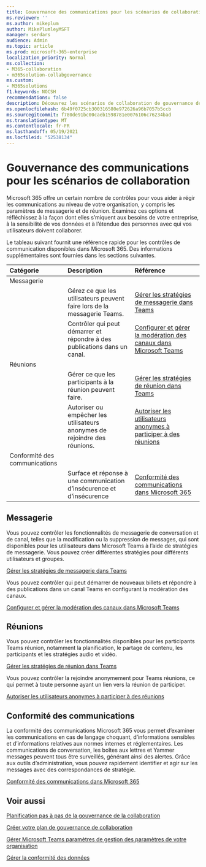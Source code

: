 ```yaml
---
title: Gouvernance des communications pour les scénarios de collaboration
ms.reviewer: ''
ms.author: mikeplum
author: MikePlumleyMSFT
manager: serdars
audience: Admin
ms.topic: article
ms.prod: microsoft-365-enterprise
localization_priority: Normal
ms.collection:
- M365-collaboration
- m365solution-collabgovernance
ms.custom:
- M365solutions
f1.keywords: NOCSH
recommendations: false
description: Découvrez les scénarios de collaboration de gouvernance des communications.
ms.openlocfilehash: 6b49f0725cb300316580e972626a96b7057b5ccb
ms.sourcegitcommit: f780de91bc00caeb1598781e0076106c76234bad
ms.translationtype: MT
ms.contentlocale: fr-FR
ms.lasthandoff: 05/19/2021
ms.locfileid: "52538134"
---
```

# <a name="communications-governance-for-collaboration-scenarios"></a>Gouvernance des communications pour les scénarios de collaboration

Microsoft 365 offre un certain nombre de contrôles pour vous aider à régir les communications au niveau de votre organisation, y compris les paramètres de messagerie et de réunion. Examinez ces options et réfléchissez à la façon dont elles s’miquent aux besoins de votre entreprise, à la sensibilité de vos données et à l’étendue des personnes avec qui vos utilisateurs doivent collaborer.

Le tableau suivant fournit une référence rapide pour les contrôles de communication disponibles dans Microsoft 365. Des informations supplémentaires sont fournies dans les sections suivantes.

|Catégorie|Description|Référence|
|:-------|:----------|:--------|
|Messagerie|||
||Gérez ce que les utilisateurs peuvent faire lors de la messagerie Teams.|[Gérer les stratégies de messagerie dans Teams](/microsoftteams/messaging-policies-in-teams)|
||Contrôler qui peut démarrer et répondre à des publications dans un canal.|[Configurer et gérer la modération des canaux dans Microsoft Teams](/microsoftteams/manage-channel-moderation-in-teams)|
|Réunions|||
||Gérer ce que les participants à la réunion peuvent faire.|[Gérer les stratégies de réunion dans Teams](/microsoftteams/meeting-policies-in-teams)|
||Autoriser ou empêcher les utilisateurs anonymes de rejoindre des réunions.|[Autoriser les utilisateurs anonymes à participer à des réunions](/microsoftteams/meeting-settings-in-teams#allow-anonymous-users-to-join-meetings)|
|Conformité des communications|||
||Surface et réponse à une communication d’insécurence et d’insécurence|[Conformité des communications dans Microsoft 365](../compliance/communication-compliance.md)|

## <a name="messaging"></a>Messagerie

Vous pouvez contrôler les fonctionnalités de messagerie de conversation et de canal, telles que la modification ou la suppression de messages, qui sont disponibles pour les utilisateurs dans Microsoft Teams à l’aide de stratégies de messagerie. Vous pouvez créer différentes stratégies pour différents utilisateurs et groupes.

[Gérer les stratégies de messagerie dans Teams](/microsoftteams/messaging-policies-in-teams)

Vous pouvez contrôler qui peut démarrer de nouveaux billets et répondre à des publications dans un canal Teams en configurant la modération des canaux.

[Configurer et gérer la modération des canaux dans Microsoft Teams](/microsoftteams/manage-channel-moderation-in-teams)

## <a name="meetings"></a>Réunions

Vous pouvez contrôler les fonctionnalités disponibles pour les participants Teams réunion, notamment la planification, le partage de contenu, les participants et les stratégies audio et vidéo.

[Gérer les stratégies de réunion dans Teams](/microsoftteams/meeting-policies-in-teams)

Vous pouvez contrôler la rejoindre anonymement pour Teams réunions, ce qui permet à toute personne ayant un lien vers la réunion de participer.

[Autoriser les utilisateurs anonymes à participer à des réunions](/microsoftteams/meeting-settings-in-teams#allow-anonymous-users-to-join-meetings)


## <a name="communication-compliance"></a>Conformité des communications

La conformité des communications Microsoft 365 vous permet d’examiner les communications en cas de langage choquant, d’informations sensibles et d’informations relatives aux normes internes et réglementaires. Les communications de conversation, les boîtes aux lettres et Yammer messages peuvent tous être surveillés, générant ainsi des alertes. Grâce aux outils d’administration, vous pouvez rapidement identifier et agir sur les messages avec des correspondances de stratégie.

[Conformité des communications dans Microsoft 365](../compliance/communication-compliance.md)

## <a name="related-topics"></a>Voir aussi

[Planification pas à pas de la gouvernance de la collaboration](collaboration-governance-overview.md#collaboration-governance-planning-step-by-step)

[Créer votre plan de gouvernance de collaboration](collaboration-governance-first.md)

[Gérer Microsoft Teams paramètres de gestion des paramètres de votre organisation](/microsoftteams/enable-features-office-365)

[Gérer la conformité des données](/yammer/manage-security-and-compliance/manage-data-compliance)